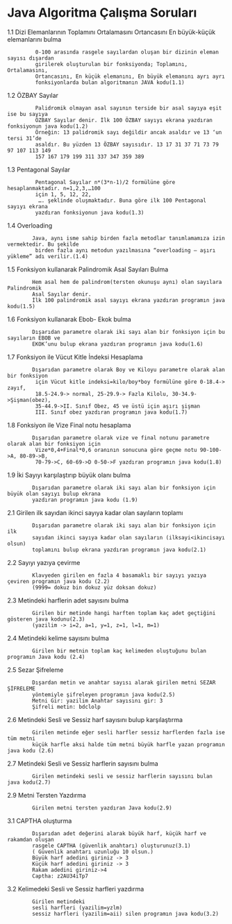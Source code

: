 # Java Algoritma Çalışma Soruları

1.1     Dizi Elemanlarının Toplamını Ortalamasını Ortancasını En büyük-küçük elemanlarını bulma

             0-100 arasında rasgele sayılardan oluşan bir dizinin eleman sayısı dışardan
             girilerek oluşturulan bir fonksiyonda; Toplamını, Ortalamasını,
             Ortancasını, En küçük elemanını, En büyük elemanını ayrı ayrı 
             fonksiyonlarda bulan algoritmanın JAVA kodu(1.1)        

1.2     ÖZBAY Sayılar

             Palidromik olmayan asal sayının terside bir asal sayıya eşit ise bu sayıya
             ÖZBAY Sayılar denir. İlk 100 ÖZBAY sayıyı ekrana yazdıran fonksiyonun java kodu(1.2)
             Örneğin: 13 palidromik sayı değildir ancak asaldır ve 13 ‘un tersi 31’de
             asaldır. Bu yüzden 13 ÖZBAY sayısıdır. 13 17 31 37 71 73 79 97 107 113 149
             157 167 179 199 311 337 347 359 389 

1.3     Pentagonal Sayılar

             Pentagonal Sayılar n*(3*n-1)/2 formülüne göre hesaplanmaktadır. n=1,2,3,…100
             için 1, 5, 12, 22,
              …. şeklinde oluşmaktadır. Buna göre ilk 100 Pentagonal sayıyı ekrana
             yazdıran fonksiyonun java kodu(1.3)

1.4     Overloading


            Java, aynı isme sahip birden fazla metodlar tanımlamamıza izin vermektedir. Bu şekilde
             birden fazla aynı metodun yazılmasına “overloading – aşırı yükleme” adı verilir.(1.4)

1.5     Fonksiyon kullanarak Palindromik Asal Sayıları Bulma

            Hem asal hem de palindrom(tersten okunuşu aynı) olan sayılara Palindromik
            Asal Sayılar denir.
            İlk 100 palindromik asal sayıyı ekrana yazdıran programın java kodu(1.5)

1.6     Fonksiyon kullanarak Ebob- Ekok bulma

            Dışarıdan parametre olarak iki sayı alan bir fonksiyon için bu sayıların EBOB ve 
            EKOK’unu bulup ekrana yazdıran programın java kodu(1.6)

1.7     Fonksiyon ile Vücut Kitle İndeksi Hesaplama

            Dışarıdan parametre olarak Boy ve Kiloyu parametre olarak alan bir fonksiyon
             için Vücut kitle indeksi=kilo/boy*boy formülüne göre 0-18.4-> zayıf,
             18.5-24.9-> normal, 25-29.9-> Fazla Kilolu, 30-34.9->Şişman(obez),
             35-44.9->II. Sınıf Obez, 45 ve üstü için aşırı şişman
             III. Sınıf obez yazdıran programın java kodu(1.7)

1.8     Fonksiyon ile Vize Final notu hesaplama

            Dışarıdan parametre olarak vize ve final notunu parametre olarak alan bir fonksiyon için
             Vize*0,4+Final*0,6 oranının sonucuna göre geçme notu 90-100->A, 80-89->B, 
             70-79->C, 60-69->D 0-50->F yazdıran programın java kodu(1.8)

1.9      İki Sayıyı karşılaştırıp büyük olanı bulma

            Dışarıdan parametre olarak iki sayı alan bir fonksiyon için büyük olan sayıyı bulup ekrana 
            yazdıran programın java kodu (1.9)

2.1     Girilen ilk sayıdan ikinci sayıya kadar olan sayıların toplamı

            Dışarıdan parametre olarak iki sayı alan bir fonksiyon için ilk
            sayıdan ikinci sayıya kadar olan sayıların (ilksayi<ikincisayı olsun)
            toplamını bulup ekrana yazdıran programın java kodu(2.1)

2.2     Sayıyı yazıya çevirme

            Klavyeden girilen en fazla 4 basamaklı bir sayıyı yazıya çeviren programın java kodu (2.2)
            (9999= dokuz bin dokuz yüz doksan dokuz)

2.3     Metindeki harflerin adet sayısını bulma

            Girilen bir metinde hangi harften toplam kaç adet geçtiğini gösteren java kodunu(2.3) 
            (yazilim -> i=2, a=1, y=1, z=1, l=1, m=1)

2.4     Metindeki kelime sayısını bulma

            Girilen bir metnin toplam kaç kelimeden oluştuğunu bulan programın Java kodu (2.4)

2.5     Sezar Şifreleme

            Dışardan metin ve anahtar sayısı alarak girilen metni SEZAR ŞİFRELEME
            yöntemiyle şifreleyen programın java kodu(2.5)
            Metni Gir: yazilim Anahtar sayısını gir: 3
            Şifreli metin: bdclolp

2.6     Metindeki Sesli ve Sessiz harf sayısını bulup karşılaştırma

            Girilen metinde eğer sesli harfler sessiz harflerden fazla ise tüm metni
            küçük harfle aksi halde tüm metni büyük harfle yazan programın java kodu (2.6)

2.7     Metindeki Sesli ve Sessiz harflerin sayısını bulma

            Girilen metindeki sesli ve sessiz harflerin sayısını bulan java kodu(2.7)

2.9     Metni Tersten Yazdırma

            Girilen metni tersten yazdıran Java kodu(2.9)


3.1     CAPTHA oluşturma

            Dışarıdan adet değerini alarak büyük harf, küçük harf ve rakamdan oluşan
            rasgele CAPTHA (güvenlik anahtarı) oluşturunuz(3.1)
            ( Güvenlik anahtarı uzunluğu 10 olsun.)
            Büyük harf adedini giriniz -> 3
            Küçük harf adedini giriniz -> 3
            Rakam adedini giriniz->4
            Captha: z2AU34iTp7


3.2     Kelimedeki Sesli ve Sessiz harfleri yazdırma

            Girilen metindeki
            sesli harfleri (yazilim=yzlm)
            sessiz harfleri (yazilim=aii) silen programın java kodu(3.2)

